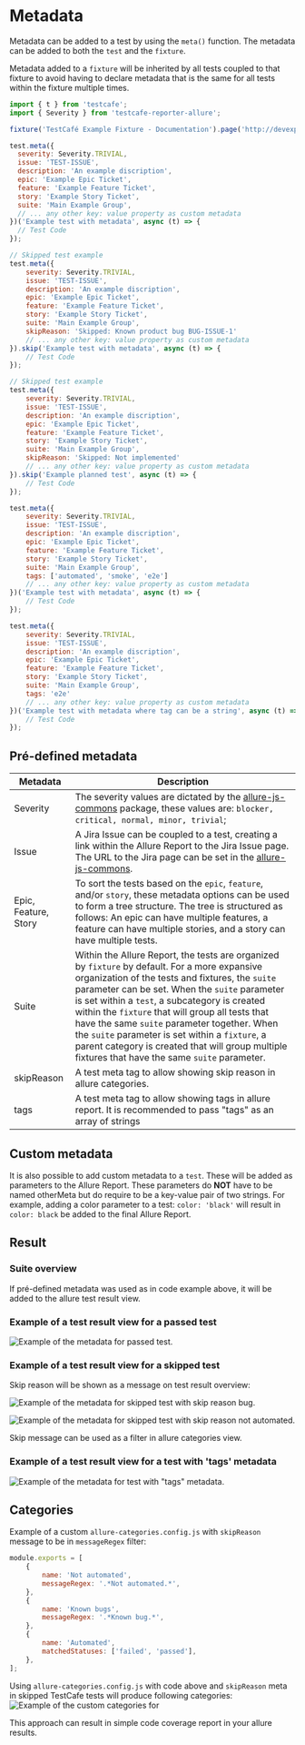 # Metadata

Metadata can be added to a test by using the `meta()` function. The metadata can be added to both the `test` and the `fixture`.

Metadata added to a `fixture` will be inherited by all tests coupled to that fixture to avoid having to declare metadata that is the same for all tests within the fixture multiple times. 

```js
import { t } from 'testcafe';
import { Severity } from 'testcafe-reporter-allure';

fixture('TestCafé Example Fixture - Documentation').page('http://devexpress.github.io/testcafe/example')

test.meta({
  severity: Severity.TRIVIAL,
  issue: 'TEST-ISSUE',
  description: 'An example discription',
  epic: 'Example Epic Ticket',
  feature: 'Example Feature Ticket',
  story: 'Example Story Ticket',
  suite: 'Main Example Group',
  // ... any other key: value property as custom metadata
})('Example test with metadata', async (t) => {
  // Test Code
});

// Skipped test example
test.meta({
    severity: Severity.TRIVIAL,
    issue: 'TEST-ISSUE',
    description: 'An example discription',
    epic: 'Example Epic Ticket',
    feature: 'Example Feature Ticket',
    story: 'Example Story Ticket',
    suite: 'Main Example Group',
    skipReason: 'Skipped: Known product bug BUG-ISSUE-1'
    // ... any other key: value property as custom metadata
}).skip('Example test with metadata', async (t) => {
    // Test Code
});

// Skipped test example
test.meta({
    severity: Severity.TRIVIAL,
    issue: 'TEST-ISSUE',
    description: 'An example discription',
    epic: 'Example Epic Ticket',
    feature: 'Example Feature Ticket',
    story: 'Example Story Ticket',
    suite: 'Main Example Group',
    skipReason: 'Skipped: Not implemented'
    // ... any other key: value property as custom metadata
}).skip('Example planned test', async (t) => {
    // Test Code
});

test.meta({
    severity: Severity.TRIVIAL,
    issue: 'TEST-ISSUE',
    description: 'An example discription',
    epic: 'Example Epic Ticket',
    feature: 'Example Feature Ticket',
    story: 'Example Story Ticket',
    suite: 'Main Example Group',
    tags: ['automated', 'smoke', 'e2e']
    // ... any other key: value property as custom metadata
})('Example test with metadata', async (t) => {
    // Test Code
});

test.meta({
    severity: Severity.TRIVIAL,
    issue: 'TEST-ISSUE',
    description: 'An example discription',
    epic: 'Example Epic Ticket',
    feature: 'Example Feature Ticket',
    story: 'Example Story Ticket',
    suite: 'Main Example Group',
    tags: 'e2e'
    // ... any other key: value property as custom metadata
})('Example test with metadata where tag can be a string', async (t) => {
    // Test Code
});
```

## Pré-defined metadata

| Metadata | Description |
| ------------- | ------------- |
| Severity | The severity values are dictated by the [allure-js-commons](https://github.com/allure-framework/allure-js/tree/main/packages/allure-js-commons) package, these values are: `blocker, critical, normal, minor, trivial`;  |
| Issue  | A Jira Issue can be coupled to a test, creating a link within the Allure Report to the Jira Issue page. The URL to the Jira page can be set in the [allure-js-commons](https://github.com/isaaceindhoven/testcafe-reporter-allure#configuration).  |
| Epic, Feature, Story  | To sort the tests based on the `epic`, `feature`, and/or `story`, these metadata options can be used to form a tree structure. The tree is structured as follows: An epic can have multiple features, a feature can have multiple stories, and a story can have multiple tests. |
| Suite  | Within the Allure Report, the tests are organized by `fixture` by default. For a more expansive organization of the tests and fixtures, the `suite` parameter can be set. When the `suite` parameter is set within a `test`, a subcategory is created within the `fixture` that will group all tests that have the same `suite` parameter together. When the `suite` parameter is set within a `fixture`, a parent category is created that will group multiple fixtures that have the same `suite` parameter.  |
| skipReason  | A test meta tag to allow showing skip reason in allure categories.  |
| tags  | A test meta tag to allow showing tags in allure report. It is recommended to pass "tags" as an array of strings |

## Custom metadata

It is also possible to add custom metadata to a `test`. These will be added as parameters to the Allure Report. These parameters do __NOT__ have to be named otherMeta but do require to be a key-value pair of two strings. For example, adding a color parameter to a test: `color: 'black'` will result in `color: black` be added to the final Allure Report.

## Result

### Suite overview

If pré-defined metadata was used as in code example above, it will be added to the allure test result view.

### Example of a test result view for a passed test

![Example of the metadata for passed test.](../images/passed.png)

### Example of a test result view for a skipped test

Skip reason will be shown as a message on test result overview: 

![Example of the metadata for skipped test with skip reason bug.](../images/skippedBug.png)

![Example of the metadata for skipped test with skip reason not automated.](../images/skippedNotAutomated.png)

Skip message can be used as a filter in allure categories view.

### Example of a test result view for a test with 'tags' metadata

![Example of the metadata for test with "tags" metadata.](../images/tags.png)

## Categories

Example of a custom `allure-categories.config.js` with `skipReason` message to be in `messageRegex` filter: 
```js
module.exports = [
    {
        name: 'Not automated',
        messageRegex: '.*Not automated.*',
    },
    {
        name: 'Known bugs',
        messageRegex: '.*Known bug.*',
    },
    {
        name: 'Automated',
        matchedStatuses: ['failed', 'passed'],
    },
];
```
Using `allure-categories.config.js` with code above and `skipReason` meta in skipped TestCafe tests will produce following categories:
![Example of the custom categories for](../images/customCategories.png)

This approach can result in simple code coverage report in your allure results.  
